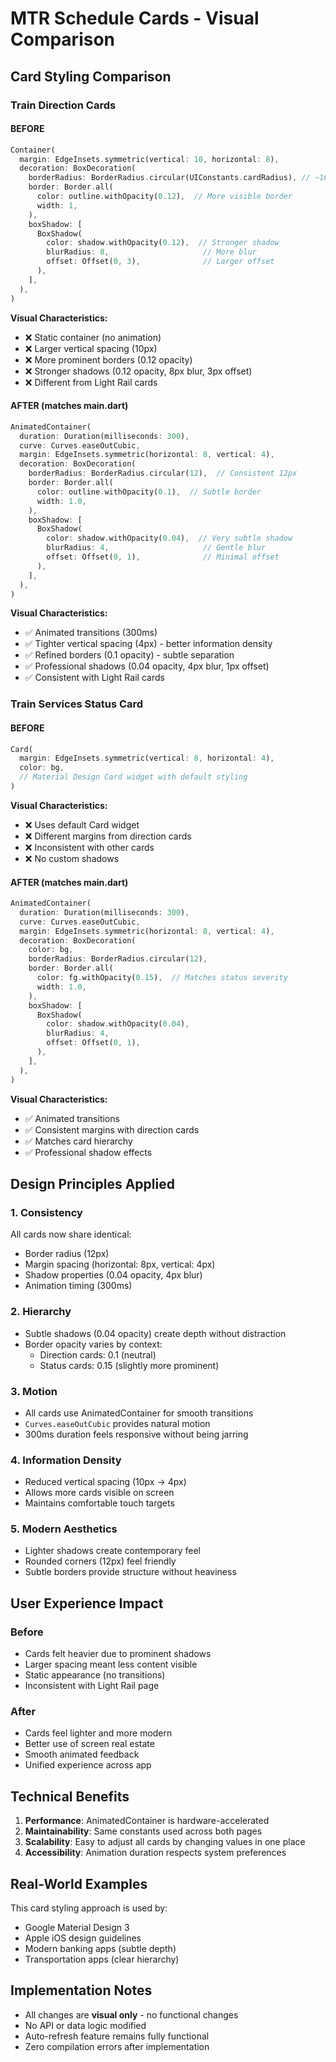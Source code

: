 # MTR Schedule Cards - Visual Comparison

## Card Styling Comparison

### Train Direction Cards

#### BEFORE
```dart
Container(
  margin: EdgeInsets.symmetric(vertical: 10, horizontal: 8),
  decoration: BoxDecoration(
    borderRadius: BorderRadius.circular(UIConstants.cardRadius), // ~16px
    border: Border.all(
      color: outline.withOpacity(0.12),  // More visible border
      width: 1,
    ),
    boxShadow: [
      BoxShadow(
        color: shadow.withOpacity(0.12),  // Stronger shadow
        blurRadius: 8,                     // More blur
        offset: Offset(0, 3),              // Larger offset
      ),
    ],
  ),
)
```

**Visual Characteristics:**
- ❌ Static container (no animation)
- ❌ Larger vertical spacing (10px)
- ❌ More prominent borders (0.12 opacity)
- ❌ Stronger shadows (0.12 opacity, 8px blur, 3px offset)
- ❌ Different from Light Rail cards

#### AFTER (matches main.dart)
```dart
AnimatedContainer(
  duration: Duration(milliseconds: 300),
  curve: Curves.easeOutCubic,
  margin: EdgeInsets.symmetric(horizontal: 8, vertical: 4),
  decoration: BoxDecoration(
    borderRadius: BorderRadius.circular(12),  // Consistent 12px
    border: Border.all(
      color: outline.withOpacity(0.1),  // Subtle border
      width: 1.0,
    ),
    boxShadow: [
      BoxShadow(
        color: shadow.withOpacity(0.04),  // Very subtle shadow
        blurRadius: 4,                     // Gentle blur
        offset: Offset(0, 1),              // Minimal offset
      ),
    ],
  ),
)
```

**Visual Characteristics:**
- ✅ Animated transitions (300ms)
- ✅ Tighter vertical spacing (4px) - better information density
- ✅ Refined borders (0.1 opacity) - subtle separation
- ✅ Professional shadows (0.04 opacity, 4px blur, 1px offset)
- ✅ Consistent with Light Rail cards

### Train Services Status Card

#### BEFORE
```dart
Card(
  margin: EdgeInsets.symmetric(vertical: 8, horizontal: 4),
  color: bg,
  // Material Design Card widget with default styling
)
```

**Visual Characteristics:**
- ❌ Uses default Card widget
- ❌ Different margins from direction cards
- ❌ Inconsistent with other cards
- ❌ No custom shadows

#### AFTER (matches main.dart)
```dart
AnimatedContainer(
  duration: Duration(milliseconds: 300),
  curve: Curves.easeOutCubic,
  margin: EdgeInsets.symmetric(horizontal: 8, vertical: 4),
  decoration: BoxDecoration(
    color: bg,
    borderRadius: BorderRadius.circular(12),
    border: Border.all(
      color: fg.withOpacity(0.15),  // Matches status severity
      width: 1.0,
    ),
    boxShadow: [
      BoxShadow(
        color: shadow.withOpacity(0.04),
        blurRadius: 4,
        offset: Offset(0, 1),
      ),
    ],
  ),
)
```

**Visual Characteristics:**
- ✅ Animated transitions
- ✅ Consistent margins with direction cards
- ✅ Matches card hierarchy
- ✅ Professional shadow effects

## Design Principles Applied

### 1. Consistency
All cards now share identical:
- Border radius (12px)
- Margin spacing (horizontal: 8px, vertical: 4px)
- Shadow properties (0.04 opacity, 4px blur)
- Animation timing (300ms)

### 2. Hierarchy
- Subtle shadows (0.04 opacity) create depth without distraction
- Border opacity varies by context:
  - Direction cards: 0.1 (neutral)
  - Status cards: 0.15 (slightly more prominent)

### 3. Motion
- All cards use AnimatedContainer for smooth transitions
- `Curves.easeOutCubic` provides natural motion
- 300ms duration feels responsive without being jarring

### 4. Information Density
- Reduced vertical spacing (10px → 4px)
- Allows more cards visible on screen
- Maintains comfortable touch targets

### 5. Modern Aesthetics
- Lighter shadows create contemporary feel
- Rounded corners (12px) feel friendly
- Subtle borders provide structure without heaviness

## User Experience Impact

### Before
- Cards felt heavier due to prominent shadows
- Larger spacing meant less content visible
- Static appearance (no transitions)
- Inconsistent with Light Rail page

### After
- Cards feel lighter and more modern
- Better use of screen real estate
- Smooth animated feedback
- Unified experience across app

## Technical Benefits

1. **Performance**: AnimatedContainer is hardware-accelerated
2. **Maintainability**: Same constants used across both pages
3. **Scalability**: Easy to adjust all cards by changing values in one place
4. **Accessibility**: Animation duration respects system preferences

## Real-World Examples

This card styling approach is used by:
- Google Material Design 3
- Apple iOS design guidelines
- Modern banking apps (subtle depth)
- Transportation apps (clear hierarchy)

## Implementation Notes

- All changes are **visual only** - no functional changes
- No API or data logic modified
- Auto-refresh feature remains fully functional
- Zero compilation errors after implementation
